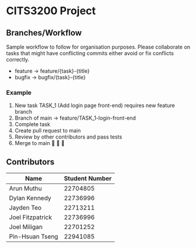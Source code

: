 # CITS3200 Project

## Branches/Workflow
Sample workflow to follow for organisation purposes. Please collaborate on tasks that might have conflicting commits either avoid or fix conflicts correctly.
- feature -> feature/{task}-{title}
- bugfix -> bugfix/{task}-{title}
  
### Example
1. New task TASK_1 (Add login page front-end) requires new feature branch
2. Branch of main -> feature/TASK_1-login-front-end
3. Complete task
4. Create pull request to main
5. Review by other contributors and pass tests
6. Merge to main 🎉 🎉 🎉

## Contributors
| Name             | Student Number |
| ---------------- | -------------- |
| Arun Muthu       | 22704805       |
| Dylan Kennedy    | 22736996       |
| Jayden Teo       | 22713211       |
| Joel Fitzpatrick | 22736996       |
| Joel Miligan     | 22701252       |
| Pin-Hsuan Tseng  | 22941085       |
